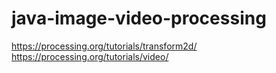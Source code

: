 # java-image-video-processing
https://processing.org/tutorials/transform2d/ https://processing.org/tutorials/video/

